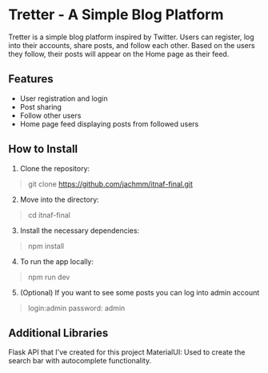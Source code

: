 # Tretter - A Simple Blog Platform

Tretter is a simple blog platform inspired by Twitter. Users can register, log into their accounts, share posts, and follow each other. Based on the users they follow, their posts will appear on the Home page as their feed.

## Features
- User registration and login
- Post sharing
- Follow other users
- Home page feed displaying posts from followed users

## How to Install

1. Clone the repository:
> git clone https://github.com/jachmm/itnaf-final.git
2. Move into the directory:
> cd itnaf-final
3. Install the necessary dependencies:
> npm install
4. To run the app locally:
> npm run dev
5. (Optional) If you want to see some posts you can log into admin account
> login:admin password: admin


## Additional Libraries
Flask API that I've created for this project
MaterialUI: Used to create the search bar with autocomplete functionality.
